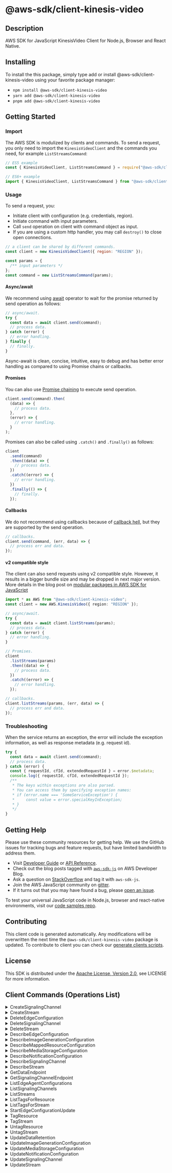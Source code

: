 <!-- generated file, do not edit directly -->

# @aws-sdk/client-kinesis-video

## Description

AWS SDK for JavaScript KinesisVideo Client for Node.js, Browser and React Native.

<p></p>

## Installing

To install the this package, simply type add or install @aws-sdk/client-kinesis-video
using your favorite package manager:

- `npm install @aws-sdk/client-kinesis-video`
- `yarn add @aws-sdk/client-kinesis-video`
- `pnpm add @aws-sdk/client-kinesis-video`

## Getting Started

### Import

The AWS SDK is modulized by clients and commands.
To send a request, you only need to import the `KinesisVideoClient` and
the commands you need, for example `ListStreamsCommand`:

```js
// ES5 example
const { KinesisVideoClient, ListStreamsCommand } = require("@aws-sdk/client-kinesis-video");
```

```ts
// ES6+ example
import { KinesisVideoClient, ListStreamsCommand } from "@aws-sdk/client-kinesis-video";
```

### Usage

To send a request, you:

- Initiate client with configuration (e.g. credentials, region).
- Initiate command with input parameters.
- Call `send` operation on client with command object as input.
- If you are using a custom http handler, you may call `destroy()` to close open connections.

```js
// a client can be shared by different commands.
const client = new KinesisVideoClient({ region: "REGION" });

const params = {
  /** input parameters */
};
const command = new ListStreamsCommand(params);
```

#### Async/await

We recommend using [await](https://developer.mozilla.org/en-US/docs/Web/JavaScript/Reference/Operators/await)
operator to wait for the promise returned by send operation as follows:

```js
// async/await.
try {
  const data = await client.send(command);
  // process data.
} catch (error) {
  // error handling.
} finally {
  // finally.
}
```

Async-await is clean, concise, intuitive, easy to debug and has better error handling
as compared to using Promise chains or callbacks.

#### Promises

You can also use [Promise chaining](https://developer.mozilla.org/en-US/docs/Web/JavaScript/Guide/Using_promises#chaining)
to execute send operation.

```js
client.send(command).then(
  (data) => {
    // process data.
  },
  (error) => {
    // error handling.
  }
);
```

Promises can also be called using `.catch()` and `.finally()` as follows:

```js
client
  .send(command)
  .then((data) => {
    // process data.
  })
  .catch((error) => {
    // error handling.
  })
  .finally(() => {
    // finally.
  });
```

#### Callbacks

We do not recommend using callbacks because of [callback hell](http://callbackhell.com/),
but they are supported by the send operation.

```js
// callbacks.
client.send(command, (err, data) => {
  // process err and data.
});
```

#### v2 compatible style

The client can also send requests using v2 compatible style.
However, it results in a bigger bundle size and may be dropped in next major version. More details in the blog post
on [modular packages in AWS SDK for JavaScript](https://aws.amazon.com/blogs/developer/modular-packages-in-aws-sdk-for-javascript/)

```ts
import * as AWS from "@aws-sdk/client-kinesis-video";
const client = new AWS.KinesisVideo({ region: "REGION" });

// async/await.
try {
  const data = await client.listStreams(params);
  // process data.
} catch (error) {
  // error handling.
}

// Promises.
client
  .listStreams(params)
  .then((data) => {
    // process data.
  })
  .catch((error) => {
    // error handling.
  });

// callbacks.
client.listStreams(params, (err, data) => {
  // process err and data.
});
```

### Troubleshooting

When the service returns an exception, the error will include the exception information,
as well as response metadata (e.g. request id).

```js
try {
  const data = await client.send(command);
  // process data.
} catch (error) {
  const { requestId, cfId, extendedRequestId } = error.$metadata;
  console.log({ requestId, cfId, extendedRequestId });
  /**
   * The keys within exceptions are also parsed.
   * You can access them by specifying exception names:
   * if (error.name === 'SomeServiceException') {
   *     const value = error.specialKeyInException;
   * }
   */
}
```

## Getting Help

Please use these community resources for getting help.
We use the GitHub issues for tracking bugs and feature requests, but have limited bandwidth to address them.

- Visit [Developer Guide](https://docs.aws.amazon.com/sdk-for-javascript/v3/developer-guide/welcome.html)
  or [API Reference](https://docs.aws.amazon.com/AWSJavaScriptSDK/v3/latest/index.html).
- Check out the blog posts tagged with [`aws-sdk-js`](https://aws.amazon.com/blogs/developer/tag/aws-sdk-js/)
  on AWS Developer Blog.
- Ask a question on [StackOverflow](https://stackoverflow.com/questions/tagged/aws-sdk-js) and tag it with `aws-sdk-js`.
- Join the AWS JavaScript community on [gitter](https://gitter.im/aws/aws-sdk-js-v3).
- If it turns out that you may have found a bug, please [open an issue](https://github.com/aws/aws-sdk-js-v3/issues/new/choose).

To test your universal JavaScript code in Node.js, browser and react-native environments,
visit our [code samples repo](https://github.com/aws-samples/aws-sdk-js-tests).

## Contributing

This client code is generated automatically. Any modifications will be overwritten the next time the `@aws-sdk/client-kinesis-video` package is updated.
To contribute to client you can check our [generate clients scripts](https://github.com/aws/aws-sdk-js-v3/tree/main/scripts/generate-clients).

## License

This SDK is distributed under the
[Apache License, Version 2.0](http://www.apache.org/licenses/LICENSE-2.0),
see LICENSE for more information.

## Client Commands (Operations List)

<details>
<summary>
CreateSignalingChannel
</summary>

[Command API Reference](https://docs.aws.amazon.com/AWSJavaScriptSDK/v3/latest/client/kinesis-video/command/CreateSignalingChannelCommand/) / [Input](https://docs.aws.amazon.com/AWSJavaScriptSDK/v3/latest/Package/-aws-sdk-client-kinesis-video/Interface/CreateSignalingChannelCommandInput/) / [Output](https://docs.aws.amazon.com/AWSJavaScriptSDK/v3/latest/Package/-aws-sdk-client-kinesis-video/Interface/CreateSignalingChannelCommandOutput/)

</details>
<details>
<summary>
CreateStream
</summary>

[Command API Reference](https://docs.aws.amazon.com/AWSJavaScriptSDK/v3/latest/client/kinesis-video/command/CreateStreamCommand/) / [Input](https://docs.aws.amazon.com/AWSJavaScriptSDK/v3/latest/Package/-aws-sdk-client-kinesis-video/Interface/CreateStreamCommandInput/) / [Output](https://docs.aws.amazon.com/AWSJavaScriptSDK/v3/latest/Package/-aws-sdk-client-kinesis-video/Interface/CreateStreamCommandOutput/)

</details>
<details>
<summary>
DeleteEdgeConfiguration
</summary>

[Command API Reference](https://docs.aws.amazon.com/AWSJavaScriptSDK/v3/latest/client/kinesis-video/command/DeleteEdgeConfigurationCommand/) / [Input](https://docs.aws.amazon.com/AWSJavaScriptSDK/v3/latest/Package/-aws-sdk-client-kinesis-video/Interface/DeleteEdgeConfigurationCommandInput/) / [Output](https://docs.aws.amazon.com/AWSJavaScriptSDK/v3/latest/Package/-aws-sdk-client-kinesis-video/Interface/DeleteEdgeConfigurationCommandOutput/)

</details>
<details>
<summary>
DeleteSignalingChannel
</summary>

[Command API Reference](https://docs.aws.amazon.com/AWSJavaScriptSDK/v3/latest/client/kinesis-video/command/DeleteSignalingChannelCommand/) / [Input](https://docs.aws.amazon.com/AWSJavaScriptSDK/v3/latest/Package/-aws-sdk-client-kinesis-video/Interface/DeleteSignalingChannelCommandInput/) / [Output](https://docs.aws.amazon.com/AWSJavaScriptSDK/v3/latest/Package/-aws-sdk-client-kinesis-video/Interface/DeleteSignalingChannelCommandOutput/)

</details>
<details>
<summary>
DeleteStream
</summary>

[Command API Reference](https://docs.aws.amazon.com/AWSJavaScriptSDK/v3/latest/client/kinesis-video/command/DeleteStreamCommand/) / [Input](https://docs.aws.amazon.com/AWSJavaScriptSDK/v3/latest/Package/-aws-sdk-client-kinesis-video/Interface/DeleteStreamCommandInput/) / [Output](https://docs.aws.amazon.com/AWSJavaScriptSDK/v3/latest/Package/-aws-sdk-client-kinesis-video/Interface/DeleteStreamCommandOutput/)

</details>
<details>
<summary>
DescribeEdgeConfiguration
</summary>

[Command API Reference](https://docs.aws.amazon.com/AWSJavaScriptSDK/v3/latest/client/kinesis-video/command/DescribeEdgeConfigurationCommand/) / [Input](https://docs.aws.amazon.com/AWSJavaScriptSDK/v3/latest/Package/-aws-sdk-client-kinesis-video/Interface/DescribeEdgeConfigurationCommandInput/) / [Output](https://docs.aws.amazon.com/AWSJavaScriptSDK/v3/latest/Package/-aws-sdk-client-kinesis-video/Interface/DescribeEdgeConfigurationCommandOutput/)

</details>
<details>
<summary>
DescribeImageGenerationConfiguration
</summary>

[Command API Reference](https://docs.aws.amazon.com/AWSJavaScriptSDK/v3/latest/client/kinesis-video/command/DescribeImageGenerationConfigurationCommand/) / [Input](https://docs.aws.amazon.com/AWSJavaScriptSDK/v3/latest/Package/-aws-sdk-client-kinesis-video/Interface/DescribeImageGenerationConfigurationCommandInput/) / [Output](https://docs.aws.amazon.com/AWSJavaScriptSDK/v3/latest/Package/-aws-sdk-client-kinesis-video/Interface/DescribeImageGenerationConfigurationCommandOutput/)

</details>
<details>
<summary>
DescribeMappedResourceConfiguration
</summary>

[Command API Reference](https://docs.aws.amazon.com/AWSJavaScriptSDK/v3/latest/client/kinesis-video/command/DescribeMappedResourceConfigurationCommand/) / [Input](https://docs.aws.amazon.com/AWSJavaScriptSDK/v3/latest/Package/-aws-sdk-client-kinesis-video/Interface/DescribeMappedResourceConfigurationCommandInput/) / [Output](https://docs.aws.amazon.com/AWSJavaScriptSDK/v3/latest/Package/-aws-sdk-client-kinesis-video/Interface/DescribeMappedResourceConfigurationCommandOutput/)

</details>
<details>
<summary>
DescribeMediaStorageConfiguration
</summary>

[Command API Reference](https://docs.aws.amazon.com/AWSJavaScriptSDK/v3/latest/client/kinesis-video/command/DescribeMediaStorageConfigurationCommand/) / [Input](https://docs.aws.amazon.com/AWSJavaScriptSDK/v3/latest/Package/-aws-sdk-client-kinesis-video/Interface/DescribeMediaStorageConfigurationCommandInput/) / [Output](https://docs.aws.amazon.com/AWSJavaScriptSDK/v3/latest/Package/-aws-sdk-client-kinesis-video/Interface/DescribeMediaStorageConfigurationCommandOutput/)

</details>
<details>
<summary>
DescribeNotificationConfiguration
</summary>

[Command API Reference](https://docs.aws.amazon.com/AWSJavaScriptSDK/v3/latest/client/kinesis-video/command/DescribeNotificationConfigurationCommand/) / [Input](https://docs.aws.amazon.com/AWSJavaScriptSDK/v3/latest/Package/-aws-sdk-client-kinesis-video/Interface/DescribeNotificationConfigurationCommandInput/) / [Output](https://docs.aws.amazon.com/AWSJavaScriptSDK/v3/latest/Package/-aws-sdk-client-kinesis-video/Interface/DescribeNotificationConfigurationCommandOutput/)

</details>
<details>
<summary>
DescribeSignalingChannel
</summary>

[Command API Reference](https://docs.aws.amazon.com/AWSJavaScriptSDK/v3/latest/client/kinesis-video/command/DescribeSignalingChannelCommand/) / [Input](https://docs.aws.amazon.com/AWSJavaScriptSDK/v3/latest/Package/-aws-sdk-client-kinesis-video/Interface/DescribeSignalingChannelCommandInput/) / [Output](https://docs.aws.amazon.com/AWSJavaScriptSDK/v3/latest/Package/-aws-sdk-client-kinesis-video/Interface/DescribeSignalingChannelCommandOutput/)

</details>
<details>
<summary>
DescribeStream
</summary>

[Command API Reference](https://docs.aws.amazon.com/AWSJavaScriptSDK/v3/latest/client/kinesis-video/command/DescribeStreamCommand/) / [Input](https://docs.aws.amazon.com/AWSJavaScriptSDK/v3/latest/Package/-aws-sdk-client-kinesis-video/Interface/DescribeStreamCommandInput/) / [Output](https://docs.aws.amazon.com/AWSJavaScriptSDK/v3/latest/Package/-aws-sdk-client-kinesis-video/Interface/DescribeStreamCommandOutput/)

</details>
<details>
<summary>
GetDataEndpoint
</summary>

[Command API Reference](https://docs.aws.amazon.com/AWSJavaScriptSDK/v3/latest/client/kinesis-video/command/GetDataEndpointCommand/) / [Input](https://docs.aws.amazon.com/AWSJavaScriptSDK/v3/latest/Package/-aws-sdk-client-kinesis-video/Interface/GetDataEndpointCommandInput/) / [Output](https://docs.aws.amazon.com/AWSJavaScriptSDK/v3/latest/Package/-aws-sdk-client-kinesis-video/Interface/GetDataEndpointCommandOutput/)

</details>
<details>
<summary>
GetSignalingChannelEndpoint
</summary>

[Command API Reference](https://docs.aws.amazon.com/AWSJavaScriptSDK/v3/latest/client/kinesis-video/command/GetSignalingChannelEndpointCommand/) / [Input](https://docs.aws.amazon.com/AWSJavaScriptSDK/v3/latest/Package/-aws-sdk-client-kinesis-video/Interface/GetSignalingChannelEndpointCommandInput/) / [Output](https://docs.aws.amazon.com/AWSJavaScriptSDK/v3/latest/Package/-aws-sdk-client-kinesis-video/Interface/GetSignalingChannelEndpointCommandOutput/)

</details>
<details>
<summary>
ListEdgeAgentConfigurations
</summary>

[Command API Reference](https://docs.aws.amazon.com/AWSJavaScriptSDK/v3/latest/client/kinesis-video/command/ListEdgeAgentConfigurationsCommand/) / [Input](https://docs.aws.amazon.com/AWSJavaScriptSDK/v3/latest/Package/-aws-sdk-client-kinesis-video/Interface/ListEdgeAgentConfigurationsCommandInput/) / [Output](https://docs.aws.amazon.com/AWSJavaScriptSDK/v3/latest/Package/-aws-sdk-client-kinesis-video/Interface/ListEdgeAgentConfigurationsCommandOutput/)

</details>
<details>
<summary>
ListSignalingChannels
</summary>

[Command API Reference](https://docs.aws.amazon.com/AWSJavaScriptSDK/v3/latest/client/kinesis-video/command/ListSignalingChannelsCommand/) / [Input](https://docs.aws.amazon.com/AWSJavaScriptSDK/v3/latest/Package/-aws-sdk-client-kinesis-video/Interface/ListSignalingChannelsCommandInput/) / [Output](https://docs.aws.amazon.com/AWSJavaScriptSDK/v3/latest/Package/-aws-sdk-client-kinesis-video/Interface/ListSignalingChannelsCommandOutput/)

</details>
<details>
<summary>
ListStreams
</summary>

[Command API Reference](https://docs.aws.amazon.com/AWSJavaScriptSDK/v3/latest/client/kinesis-video/command/ListStreamsCommand/) / [Input](https://docs.aws.amazon.com/AWSJavaScriptSDK/v3/latest/Package/-aws-sdk-client-kinesis-video/Interface/ListStreamsCommandInput/) / [Output](https://docs.aws.amazon.com/AWSJavaScriptSDK/v3/latest/Package/-aws-sdk-client-kinesis-video/Interface/ListStreamsCommandOutput/)

</details>
<details>
<summary>
ListTagsForResource
</summary>

[Command API Reference](https://docs.aws.amazon.com/AWSJavaScriptSDK/v3/latest/client/kinesis-video/command/ListTagsForResourceCommand/) / [Input](https://docs.aws.amazon.com/AWSJavaScriptSDK/v3/latest/Package/-aws-sdk-client-kinesis-video/Interface/ListTagsForResourceCommandInput/) / [Output](https://docs.aws.amazon.com/AWSJavaScriptSDK/v3/latest/Package/-aws-sdk-client-kinesis-video/Interface/ListTagsForResourceCommandOutput/)

</details>
<details>
<summary>
ListTagsForStream
</summary>

[Command API Reference](https://docs.aws.amazon.com/AWSJavaScriptSDK/v3/latest/client/kinesis-video/command/ListTagsForStreamCommand/) / [Input](https://docs.aws.amazon.com/AWSJavaScriptSDK/v3/latest/Package/-aws-sdk-client-kinesis-video/Interface/ListTagsForStreamCommandInput/) / [Output](https://docs.aws.amazon.com/AWSJavaScriptSDK/v3/latest/Package/-aws-sdk-client-kinesis-video/Interface/ListTagsForStreamCommandOutput/)

</details>
<details>
<summary>
StartEdgeConfigurationUpdate
</summary>

[Command API Reference](https://docs.aws.amazon.com/AWSJavaScriptSDK/v3/latest/client/kinesis-video/command/StartEdgeConfigurationUpdateCommand/) / [Input](https://docs.aws.amazon.com/AWSJavaScriptSDK/v3/latest/Package/-aws-sdk-client-kinesis-video/Interface/StartEdgeConfigurationUpdateCommandInput/) / [Output](https://docs.aws.amazon.com/AWSJavaScriptSDK/v3/latest/Package/-aws-sdk-client-kinesis-video/Interface/StartEdgeConfigurationUpdateCommandOutput/)

</details>
<details>
<summary>
TagResource
</summary>

[Command API Reference](https://docs.aws.amazon.com/AWSJavaScriptSDK/v3/latest/client/kinesis-video/command/TagResourceCommand/) / [Input](https://docs.aws.amazon.com/AWSJavaScriptSDK/v3/latest/Package/-aws-sdk-client-kinesis-video/Interface/TagResourceCommandInput/) / [Output](https://docs.aws.amazon.com/AWSJavaScriptSDK/v3/latest/Package/-aws-sdk-client-kinesis-video/Interface/TagResourceCommandOutput/)

</details>
<details>
<summary>
TagStream
</summary>

[Command API Reference](https://docs.aws.amazon.com/AWSJavaScriptSDK/v3/latest/client/kinesis-video/command/TagStreamCommand/) / [Input](https://docs.aws.amazon.com/AWSJavaScriptSDK/v3/latest/Package/-aws-sdk-client-kinesis-video/Interface/TagStreamCommandInput/) / [Output](https://docs.aws.amazon.com/AWSJavaScriptSDK/v3/latest/Package/-aws-sdk-client-kinesis-video/Interface/TagStreamCommandOutput/)

</details>
<details>
<summary>
UntagResource
</summary>

[Command API Reference](https://docs.aws.amazon.com/AWSJavaScriptSDK/v3/latest/client/kinesis-video/command/UntagResourceCommand/) / [Input](https://docs.aws.amazon.com/AWSJavaScriptSDK/v3/latest/Package/-aws-sdk-client-kinesis-video/Interface/UntagResourceCommandInput/) / [Output](https://docs.aws.amazon.com/AWSJavaScriptSDK/v3/latest/Package/-aws-sdk-client-kinesis-video/Interface/UntagResourceCommandOutput/)

</details>
<details>
<summary>
UntagStream
</summary>

[Command API Reference](https://docs.aws.amazon.com/AWSJavaScriptSDK/v3/latest/client/kinesis-video/command/UntagStreamCommand/) / [Input](https://docs.aws.amazon.com/AWSJavaScriptSDK/v3/latest/Package/-aws-sdk-client-kinesis-video/Interface/UntagStreamCommandInput/) / [Output](https://docs.aws.amazon.com/AWSJavaScriptSDK/v3/latest/Package/-aws-sdk-client-kinesis-video/Interface/UntagStreamCommandOutput/)

</details>
<details>
<summary>
UpdateDataRetention
</summary>

[Command API Reference](https://docs.aws.amazon.com/AWSJavaScriptSDK/v3/latest/client/kinesis-video/command/UpdateDataRetentionCommand/) / [Input](https://docs.aws.amazon.com/AWSJavaScriptSDK/v3/latest/Package/-aws-sdk-client-kinesis-video/Interface/UpdateDataRetentionCommandInput/) / [Output](https://docs.aws.amazon.com/AWSJavaScriptSDK/v3/latest/Package/-aws-sdk-client-kinesis-video/Interface/UpdateDataRetentionCommandOutput/)

</details>
<details>
<summary>
UpdateImageGenerationConfiguration
</summary>

[Command API Reference](https://docs.aws.amazon.com/AWSJavaScriptSDK/v3/latest/client/kinesis-video/command/UpdateImageGenerationConfigurationCommand/) / [Input](https://docs.aws.amazon.com/AWSJavaScriptSDK/v3/latest/Package/-aws-sdk-client-kinesis-video/Interface/UpdateImageGenerationConfigurationCommandInput/) / [Output](https://docs.aws.amazon.com/AWSJavaScriptSDK/v3/latest/Package/-aws-sdk-client-kinesis-video/Interface/UpdateImageGenerationConfigurationCommandOutput/)

</details>
<details>
<summary>
UpdateMediaStorageConfiguration
</summary>

[Command API Reference](https://docs.aws.amazon.com/AWSJavaScriptSDK/v3/latest/client/kinesis-video/command/UpdateMediaStorageConfigurationCommand/) / [Input](https://docs.aws.amazon.com/AWSJavaScriptSDK/v3/latest/Package/-aws-sdk-client-kinesis-video/Interface/UpdateMediaStorageConfigurationCommandInput/) / [Output](https://docs.aws.amazon.com/AWSJavaScriptSDK/v3/latest/Package/-aws-sdk-client-kinesis-video/Interface/UpdateMediaStorageConfigurationCommandOutput/)

</details>
<details>
<summary>
UpdateNotificationConfiguration
</summary>

[Command API Reference](https://docs.aws.amazon.com/AWSJavaScriptSDK/v3/latest/client/kinesis-video/command/UpdateNotificationConfigurationCommand/) / [Input](https://docs.aws.amazon.com/AWSJavaScriptSDK/v3/latest/Package/-aws-sdk-client-kinesis-video/Interface/UpdateNotificationConfigurationCommandInput/) / [Output](https://docs.aws.amazon.com/AWSJavaScriptSDK/v3/latest/Package/-aws-sdk-client-kinesis-video/Interface/UpdateNotificationConfigurationCommandOutput/)

</details>
<details>
<summary>
UpdateSignalingChannel
</summary>

[Command API Reference](https://docs.aws.amazon.com/AWSJavaScriptSDK/v3/latest/client/kinesis-video/command/UpdateSignalingChannelCommand/) / [Input](https://docs.aws.amazon.com/AWSJavaScriptSDK/v3/latest/Package/-aws-sdk-client-kinesis-video/Interface/UpdateSignalingChannelCommandInput/) / [Output](https://docs.aws.amazon.com/AWSJavaScriptSDK/v3/latest/Package/-aws-sdk-client-kinesis-video/Interface/UpdateSignalingChannelCommandOutput/)

</details>
<details>
<summary>
UpdateStream
</summary>

[Command API Reference](https://docs.aws.amazon.com/AWSJavaScriptSDK/v3/latest/client/kinesis-video/command/UpdateStreamCommand/) / [Input](https://docs.aws.amazon.com/AWSJavaScriptSDK/v3/latest/Package/-aws-sdk-client-kinesis-video/Interface/UpdateStreamCommandInput/) / [Output](https://docs.aws.amazon.com/AWSJavaScriptSDK/v3/latest/Package/-aws-sdk-client-kinesis-video/Interface/UpdateStreamCommandOutput/)

</details>

